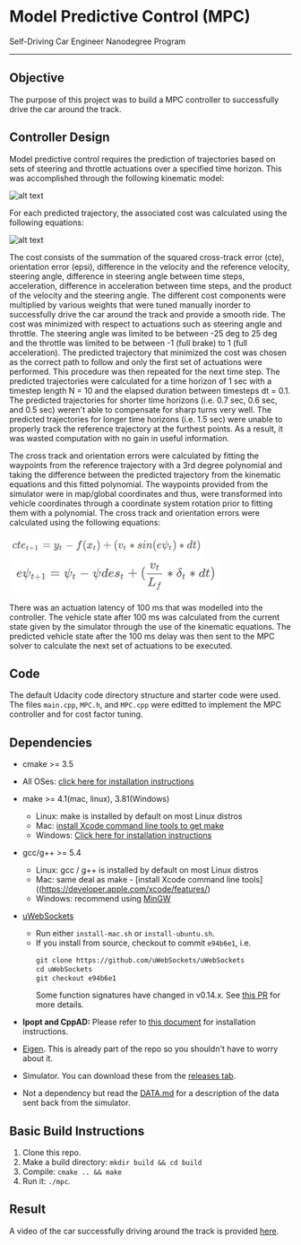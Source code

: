 # Model Predictive Control (MPC)
Self-Driving Car Engineer Nanodegree Program

---

## Objective

The purpose of this project was to build a MPC controller to successfully drive the car around the track. 


[//]: # (Image References)

[image1]: ./pictures/kinematic-eqns.png "KinematicEqns"
[image2]: ./pictures/cte.png "CrossTrackError"
[image3]: ./pictures/epsi.png "OrientationError"
[image4]: ./pictures/cost.png "Cost"

## Controller Design

Model predictive control requires the prediction of trajectories based on sets of steering and throttle actuations over a specified time horizon. This was accomplished through the following kinematic model:

![alt text][image1]

For each predicted trajectory, the associated cost was calculated using the following equations:

![alt text][image4]

The cost consists of the summation of the squared cross-track error (cte), orientation error (epsi), difference in the velocity and the reference velocity, steering angle, difference in steering angle between time steps, acceleration, difference in acceleration between time steps, and the product of the velocity and the steering angle. The different cost components were multiplied by various weights that were tuned manually inorder to successfully drive the car around the track and provide a smooth ride. The cost was minimized with respect to actuations such as steering angle and throttle. The steering angle was limited to be between -25 deg to 25 deg and the throttle was limited to be between -1 (full brake) to 1 (full acceleration). The predicted trajectory that minimized the cost was chosen as the correct path to follow and only the first set of actuations were performed. This procedure was then repeated for the next time step. The predicted trajectories were calculated for a time horizon of 1 sec with a timestep length N = 10 and the elapsed duration between timesteps dt = 0.1. The predicted trajectories for shorter time horizons (i.e. 0.7 sec, 0.6 sec, and 0.5 sec) weren't able to compensate for sharp turns very well. The predicted trajectories for longer time horizons (i.e. 1.5 sec) were unable to properly track the reference trajectory at the furthest points. As a result, it was wasted computation with no gain in useful information.

The cross track and orientation errors were calculated by fitting the waypoints from the reference trajectory with a 3rd degree polynomial and taking the difference between the predicted trajectory from the kinematic equations and this fitted polynomial. The waypoints provided from the simulator were in map/global coordinates and thus, were transformed into vehicle coordinates through a coordinate system rotation prior to fitting them with a polynomial. The cross track and orientation errors were calculated using the following equations:

![alt text][image2]
![alt text][image3]

There was an actuation latency of 100 ms that was modelled into the controller. The vehicle state after 100 ms was calculated from the current state given by the simulator through the use of the kinematic equations. The predicted vehicle state after the 100 ms delay was then sent to the MPC solver to calculate the next set of actuations to be executed.

## Code

The default Udacity code directory structure and starter code were used. The files `main.cpp`, `MPC.h`, and `MPC.cpp` were editted to implement the MPC controller and for cost factor tuning.

## Dependencies

* cmake >= 3.5
 * All OSes: [click here for installation instructions](https://cmake.org/install/)
* make >= 4.1(mac, linux), 3.81(Windows)
  * Linux: make is installed by default on most Linux distros
  * Mac: [install Xcode command line tools to get make](https://developer.apple.com/xcode/features/)
  * Windows: [Click here for installation instructions](http://gnuwin32.sourceforge.net/packages/make.htm)
* gcc/g++ >= 5.4
  * Linux: gcc / g++ is installed by default on most Linux distros
  * Mac: same deal as make - [install Xcode command line tools]((https://developer.apple.com/xcode/features/)
  * Windows: recommend using [MinGW](http://www.mingw.org/)
* [uWebSockets](https://github.com/uWebSockets/uWebSockets)
  * Run either `install-mac.sh` or `install-ubuntu.sh`.
  * If you install from source, checkout to commit `e94b6e1`, i.e.
    ```
    git clone https://github.com/uWebSockets/uWebSockets
    cd uWebSockets
    git checkout e94b6e1
    ```
    Some function signatures have changed in v0.14.x. See [this PR](https://github.com/udacity/CarND-MPC-Project/pull/3) for more details.

* **Ipopt and CppAD:** Please refer to [this document](https://github.com/udacity/CarND-MPC-Project/blob/master/install_Ipopt_CppAD.md) for installation instructions.
* [Eigen](http://eigen.tuxfamily.org/index.php?title=Main_Page). This is already part of the repo so you shouldn't have to worry about it.
* Simulator. You can download these from the [releases tab](https://github.com/udacity/self-driving-car-sim/releases).
* Not a dependency but read the [DATA.md](./DATA.md) for a description of the data sent back from the simulator.


## Basic Build Instructions

1. Clone this repo.
2. Make a build directory: `mkdir build && cd build`
3. Compile: `cmake .. && make`
4. Run it: `./mpc`.

## Result

A video of the car successfully driving around the track is provided [here]().

